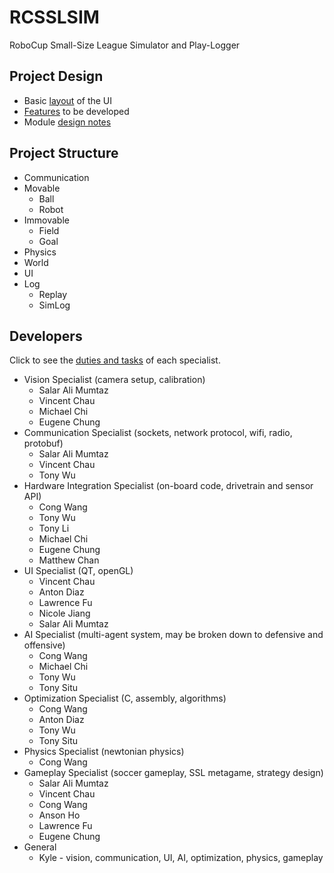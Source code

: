 RCSSLSIM
========

RoboCup Small-Size League Simulator and Play-Logger

Project Design
--------------
+ Basic [layout](https://github.com/uWaterloo-IEEE-StudentBranch/WarBots-CodeRepo/blob/master/RCSSLSIM/design/layout.png) of the UI
+ [Features](https://github.com/uWaterloo-IEEE-StudentBranch/WarBots-CodeRepo/blob/master/RCSSLSIM/design/Features.markdown) to be developed
+ Module [design notes](https://github.com/uWaterloo-IEEE-StudentBranch/WarBots-CodeRepo/blob/master/RCSSLSIM/design/design.markdown)

Project Structure
-----------------
+ Communication
+ Movable
    + Ball
    + Robot
+ Immovable
    + Field
    + Goal
+ Physics
+ World
+ UI
+ Log
    + Replay
    + SimLog

Developers
----------
Click to see the [duties and tasks](https://github.com/uWaterloo-IEEE-StudentBranch/WarBots-CodeRepo/blob/master/Documents/duties_SSL.markdown) of each specialist.
+ Vision Specialist (camera setup, calibration)
    + Salar Ali Mumtaz
    + Vincent Chau
    + Michael Chi
    + Eugene Chung
+ Communication Specialist (sockets, network protocol, wifi, radio, protobuf)
    + Salar Ali Mumtaz
    + Vincent Chau
    + Tony Wu
+ Hardware Integration Specialist (on-board code, drivetrain and sensor API)
    + Cong Wang
    + Tony Wu
    + Tony Li
    + Michael Chi
    + Eugene Chung
    + Matthew Chan
+ UI Specialist (QT, openGL)
    + Vincent Chau
    + Anton Diaz
    + Lawrence Fu
    + Nicole Jiang
    + Salar Ali Mumtaz
+ AI Specialist (multi-agent system, may be broken down to defensive and offensive)
    + Cong Wang
    + Michael Chi
    + Tony Wu
    + Tony Situ
+ Optimization Specialist (C, assembly, algorithms)
    + Cong Wang
    + Anton Diaz
    + Tony Wu
    + Tony Situ
+ Physics Specialist (newtonian physics)
    + Cong Wang
+ Gameplay Specialist (soccer gameplay, SSL metagame, strategy design)
    + Salar Ali Mumtaz
    + Vincent Chau
    + Cong Wang
    + Anson Ho
    + Lawrence Fu
    + Eugene Chung
+ General
    + Kyle - vision, communication, UI, AI, optimization, physics, gameplay
